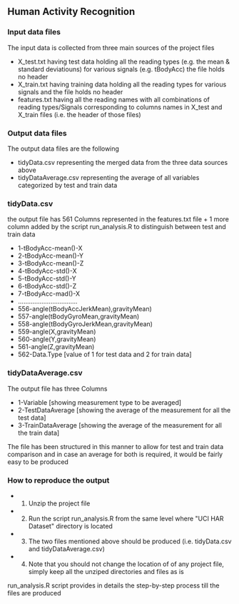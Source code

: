 ## Human Activity Recognition

### Input data files
The input data is collected from three main sources of the project files
* X_test.txt having test data holding all the reading types (e.g. the mean & standard deviatiouns) for various signals (e.g. tBodyAcc) the file holds no header
* X_train.txt having training data holding all the reading types for various signals and the file holds no header
* features.txt having all the reading names with all combinations of reading types/Signals corresponding to columns names in X_test and X_train files (i.e. the header of those files)


### Output data files
The output data files are the following
* tidyData.csv representing the merged data from the three data sources above
* tidyDataAverage.csv representing the average of all variables categorized by test and train data

### tidyData.csv
the output file has 561 Columns represented in the features.txt file + 1 more column added by the script run_analysis.R to distinguish between test and train data
* 1-tBodyAcc-mean()-X
* 2-tBodyAcc-mean()-Y
* 3-tBodyAcc-mean()-Z
* 4-tBodyAcc-std()-X
* 5-tBodyAcc-std()-Y
* 6-tBodyAcc-std()-Z
* 7-tBodyAcc-mad()-X
* .................................
* 556-angle(tBodyAccJerkMean),gravityMean)
* 557-angle(tBodyGyroMean,gravityMean)
* 558-angle(tBodyGyroJerkMean,gravityMean)
* 559-angle(X,gravityMean)
* 560-angle(Y,gravityMean)
* 561-angle(Z,gravityMean)
* 562-Data.Type [value of 1 for test data and 2 for train data]

### tidyDataAverage.csv
The output file has three Columns
* 1-Variable [showing measurement type to be averaged]
* 2-TestDataAverage [showing the average of the measurement for all the test data]
* 3-TrainDataAverage [showing the average  of the measurement for all the train data]

The file has been structured in this manner to allow for test and train data comparison and in case an average for both is required, it would be fairly easy to be produced

### How to reproduce the output
* 1. Unzip the project file
* 2. Run the script run_analysis.R from the same level where "UCI HAR Dataset" directory is located
* 3. The two files mentioned above should be produced (i.e. tidyData.csv and tidyDataAverage.csv)
* 4. Note that you should not change the location of of any project file, simply keep all the unziped directories and files as is

run_analysis.R script provides in details the step-by-step process till the files are produced


